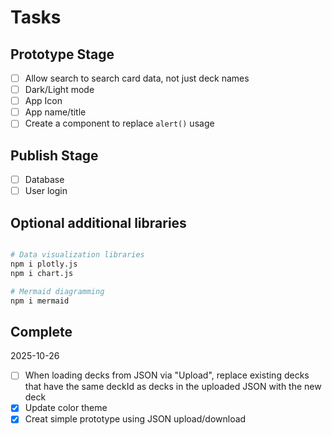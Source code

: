 # Tasks

## Prototype Stage

- [ ] Allow search to search card data, not just deck names
- [ ] Dark/Light mode
- [ ] App Icon
- [ ] App name/title
- [ ] Create a component to replace `alert()` usage

## Publish Stage

- [ ] Database
- [ ] User login

## Optional additional libraries

```bash

# Data visualization libraries
npm i plotly.js
npm i chart.js

# Mermaid diagramming
npm i mermaid
```

## Complete

2025-10-26

- [ ] When loading decks from JSON via "Upload", replace existing decks that have the same deckId as decks in the uploaded JSON with the new deck
- [x] Update color theme
- [x] Creat simple prototype using JSON upload/download